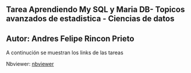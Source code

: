 
## Tarea Aprendiendo My SQL y Maria DB- Topicos avanzados de estadistica - Ciencias de datos

## Autor: Andres Felipe Rincon Prieto

A continución se muestran los links de las tareas

Nbviewer: [nbviewer](https://nbviewer.jupyter.org/github/afrinconp/CienciadeDatos/blob/main/Tarea_Regresion_lineal/RegresionLineal.ipynb)

